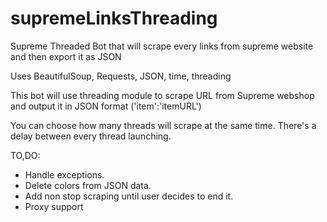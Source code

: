 # supremeLinksThreading
Supreme Threaded Bot that will scrape every links from supreme website and then export it as JSON

Uses BeautifulSoup, Requests, JSON, time, threading

This bot will use threading module to scrape URL from Supreme webshop and output it in JSON format ('item':'itemURL')

You can choose how many threads will scrape at the same time. There's a delay between every thread launching. 

TO,DO:

- Handle exceptions.
- Delete colors from JSON data.
- Add non stop scraping until user decides to end it. 
- Proxy support
